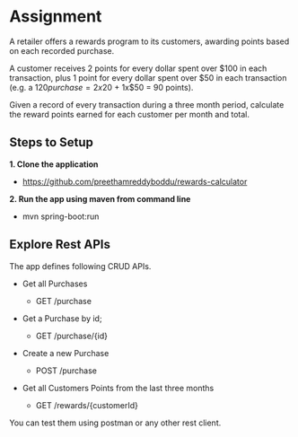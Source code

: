 # Assignment

A retailer offers a rewards program to its customers, awarding points based on each recorded
purchase.

A customer receives 2 points for every dollar spent over $100 in each transaction, plus 1 point
for every dollar spent over $50 in each transaction
(e.g. a $120 purchase = 2x$20 + 1x$50 = 90 points).

Given a record of every transaction during a three month period, calculate the reward points
earned for each customer per month and total.


## Steps to Setup

**1. Clone the application**

   - https://github.com/preethamreddyboddu/rewards-calculator

**2.  Run the app using maven from command line** 
   - mvn spring-boot:run 


## Explore Rest APIs

The app defines following CRUD APIs.
 - Get all Purchases    
    - GET /purchase   

 - Get a Purchase by id;
   - GET /purchase/{id}

 - Create a new Purchase
   - POST /purchase

 - Get all Customers Points from the last three months
   - GET /rewards/{customerId}

You can test them using postman or any other rest client.

